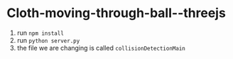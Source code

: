 # Cloth-moving-through-ball--threejs

1. run `npm install`
2. run `python server.py`
3. the file we are changing is called `collisionDetectionMain`
